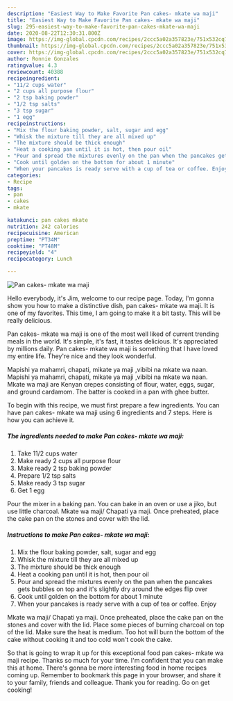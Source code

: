 ```yaml
---
description: "Easiest Way to Make Favorite Pan cakes- mkate wa maji"
title: "Easiest Way to Make Favorite Pan cakes- mkate wa maji"
slug: 295-easiest-way-to-make-favorite-pan-cakes-mkate-wa-maji
date: 2020-08-22T12:30:31.800Z
image: https://img-global.cpcdn.com/recipes/2ccc5a02a357823e/751x532cq70/pan-cakes-mkate-wa-maji-recipe-main-photo.jpg
thumbnail: https://img-global.cpcdn.com/recipes/2ccc5a02a357823e/751x532cq70/pan-cakes-mkate-wa-maji-recipe-main-photo.jpg
cover: https://img-global.cpcdn.com/recipes/2ccc5a02a357823e/751x532cq70/pan-cakes-mkate-wa-maji-recipe-main-photo.jpg
author: Ronnie Gonzales
ratingvalue: 4.3
reviewcount: 40388
recipeingredient:
- "11/2 cups water"
- "2 cups all purpose flour"
- "2 tsp baking powder"
- "1/2 tsp salts"
- "3 tsp sugar"
- "1 egg"
recipeinstructions:
- "Mix the flour baking powder, salt, sugar and egg"
- "Whisk the mixture till they are all mixed up"
- "The mixture should be thick enough"
- "Heat a cooking pan until it is hot, then pour oil"
- "Pour and spread the mixtures evenly on the pan when the pancakes gets bubbles on top and it&#39;s slightly dry around the edges flip over"
- "Cook until golden on the bottom for about 1 minute"
- "When your pancakes is ready serve with a cup of tea or coffee. Enjoy"
categories:
- Recipe
tags:
- pan
- cakes
- mkate

katakunci: pan cakes mkate 
nutrition: 242 calories
recipecuisine: American
preptime: "PT34M"
cooktime: "PT48M"
recipeyield: "4"
recipecategory: Lunch

---
```



![Pan cakes- mkate wa maji](https://img-global.cpcdn.com/recipes/2ccc5a02a357823e/751x532cq70/pan-cakes-mkate-wa-maji-recipe-main-photo.jpg)

Hello everybody, it's Jim, welcome to our recipe page. Today, I'm gonna show you how to make a distinctive dish, pan cakes- mkate wa maji. It is one of my favorites. This time, I am going to make it a bit tasty. This will be really delicious.

Pan cakes- mkate wa maji is one of the most well liked of current trending meals in the world. It's simple, it's fast, it tastes delicious. It's appreciated by millions daily. Pan cakes- mkate wa maji is something that I have loved my entire life. They're nice and they look wonderful.

Mapishi ya mahamri, chapati, mikate ya maji ,vibibi na mkate wa naan. Mapishi ya mahamri, chapati, mikate ya maji ,vibibi na mkate wa naan. Mkate wa maji are Kenyan crepes consisting of flour, water, eggs, sugar, and ground cardamom. The batter is cooked in a pan with ghee butter.


To begin with this recipe, we must first prepare a few ingredients. You can have pan cakes- mkate wa maji using 6 ingredients and 7 steps. Here is how you can achieve it.

<!--inarticleads1-->

##### The ingredients needed to make Pan cakes- mkate wa maji:

1. Take 11/2 cups water
1. Make ready 2 cups all purpose flour
1. Make ready 2 tsp baking powder
1. Prepare 1/2 tsp salts
1. Make ready 3 tsp sugar
1. Get 1 egg


Pour the mixer in a baking pan. You can bake in an oven or use a jiko, but use little charcoal. Mkate wa maji/ Chapati ya maji. Once preheated, place the cake pan on the stones and cover with the lid. 

<!--inarticleads2-->

##### Instructions to make Pan cakes- mkate wa maji:

1. Mix the flour baking powder, salt, sugar and egg
1. Whisk the mixture till they are all mixed up
1. The mixture should be thick enough
1. Heat a cooking pan until it is hot, then pour oil
1. Pour and spread the mixtures evenly on the pan when the pancakes gets bubbles on top and it&#39;s slightly dry around the edges flip over
1. Cook until golden on the bottom for about 1 minute
1. When your pancakes is ready serve with a cup of tea or coffee. Enjoy


Mkate wa maji/ Chapati ya maji. Once preheated, place the cake pan on the stones and cover with the lid. Place some pieces of burning charcoal on top of the lid. Make sure the heat is medium. Too hot will burn the bottom of the cake without cooking it and too cold won&#39;t cook the cake. 

So that is going to wrap it up for this exceptional food pan cakes- mkate wa maji recipe. Thanks so much for your time. I'm confident that you can make this at home. There's gonna be more interesting food in home recipes coming up. Remember to bookmark this page in your browser, and share it to your family, friends and colleague. Thank you for reading. Go on get cooking!
